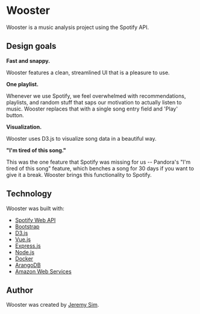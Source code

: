 # Wooster

Wooster is a music analysis project using the Spotify API.

## Design goals

**Fast and snappy.**

Wooster features a clean, streamlined UI that is a pleasure to use.

**One playlist.**

Whenever we use Spotify, we feel overwhelmed with recommendations, playlists, and random stuff that saps our motivation to actually listen to music. Wooster replaces that with a single song entry field and 'Play' button.

**Visualization.**

Wooster uses D3.js to visualize song data in a beautiful way.

**"I'm tired of this song."**

This was the one feature that Spotify was missing for us -- Pandora's "I'm tired of this song" feature, which benches a song for 30 days if you want to give it a break. Wooster brings this functionality to Spotify.

## Technology

Wooster was built with:

* [Spotify Web API](https://developer.spotify.com/documentation/web-api/)
* [Bootstrap](https://getbootstrap.com/)
* [D3.js](https://d3js.org/)
* [Vue.js](https://vuejs.org/)
* [Express.js](https://expressjs.com/)
* [Node.js](https://nodejs.org/)
* [Docker](https://www.docker.com/)
* [ArangoDB](https://www.arangodb.com/)
* [Amazon Web Services](https://aws.amazon.com/)

## Author

Wooster was created by [Jeremy Sim](https://www.github.com/jsim0809).
